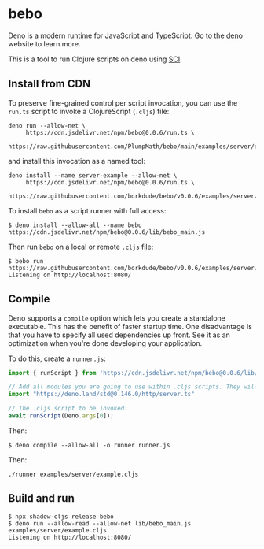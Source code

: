 # bebo

Deno is a modern runtime for JavaScript and TypeScript. Go to the [deno](https://deno.land/) website to learn more.

This is a tool to run Clojure scripts on deno using
[SCI](https://github.com/babashka/sci).

## Install from CDN

To preserve fine-grained control per script invocation, you can use the `run.ts` script to invoke a ClojureScript (`.cljs`) file:

```
deno run --allow-net \
     https://cdn.jsdelivr.net/npm/bebo@0.0.6/run.ts \
     https://raw.githubusercontent.com/PlumpMath/bebo/main/examples/server/example.cljs
```

and install this invocation as a named tool:

```
deno install --name server-example --allow-net \
     https://cdn.jsdelivr.net/npm/bebo@0.0.6/run.ts \
     https://raw.githubusercontent.com/borkdude/bebo/v0.0.6/examples/server/example.cljs
```

To install `bebo` as a script runner with full access:

```
$ deno install --allow-all --name bebo https://cdn.jsdelivr.net/npm/bebo@0.0.6/lib/bebo_main.js
```

Then run `bebo` on a local or remote `.cljs` file:

```
$ bebo run https://raw.githubusercontent.com/borkdude/bebo/v0.0.6/examples/server/example.cljs
Listening on http://localhost:8080/
```

## Compile

Deno supports a `compile` option which lets you create a standalone
executable. This has the benefit of faster startup time. One disadvantage is
that you have to specify all used dependencies up front. See it as an
optimization when you're done developing your application.

To do this, create a `runner.js`:

``` javascript
import { runScript } from 'https://cdn.jsdelivr.net/npm/bebo@0.0.6/lib/bebo_core.js'

// Add all modules you are going to use within .cljs scripts. They will be bundled into the executable.
import "https://deno.land/std@0.146.0/http/server.ts"

// The .cljs script to be invoked:
await runScript(Deno.args[0]);
```

Then:
```
$ deno compile --allow-all -o runner runner.js
```

Then:

```
./runner examples/server/example.cljs
```

## Build and run

```
$ npx shadow-cljs release bebo
$ deno run --allow-read --allow-net lib/bebo_main.js examples/server/example.cljs
Listening on http://localhost:8080/
```
